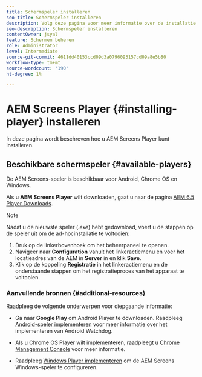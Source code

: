 ```yaml
---
title: Schermspeler installeren
seo-title: Schermspeler installeren
description: Volg deze pagina voor meer informatie over de installatie van beschikbare AEM Screens Player.
seo-description: Schermspeler installeren
contentOwner: jsyal
feature: Schermen beheren
role: Administrator
level: Intermediate
source-git-commit: 4611dd40153ccd09d3a0796093157cd09a8e5b80
workflow-type: tm+mt
source-wordcount: '190'
ht-degree: 1%

---
```



# AEM Screens Player {#installing-player} installeren

In deze pagina wordt beschreven hoe u AEM Screens Player kunt installeren.

## Beschikbare schermspeler {#available-players}

De AEM Screens-speler is beschikbaar voor Android, Chrome OS en Windows.

Als u **AEM Screens Player** wilt downloaden, gaat u naar de pagina [AEM 6.5 Player Downloads](https://download.macromedia.com/screens/).

>[!NOTE]
>
>Nadat u de nieuwste speler (*.exe*) hebt gedownload, voert u de stappen op de speler uit om de ad-hocinstallatie te voltooien:
>
>1. Druk op de linkerbovenhoek om het beheerpaneel te openen.
>1. Navigeer naar **Configuration** vanuit het linkeractiemenu en voer het locatieadres van de AEM in **Server** in en klik **Save**.
>1. Klik op de koppeling **Registratie** in het linkeractiemenu en de onderstaande stappen om het registratieproces van het apparaat te voltooien.


### Aanvullende bronnen {#additional-resources}

Raadpleeg de volgende onderwerpen voor diepgaande informatie:

* Ga naar **Google Play** om Android Player te downloaden. Raadpleeg [Android-speler implementeren](implementing-android-player.md) voor meer informatie over het implementeren van Android Watchdog.

* Als u Chrome OS Player wilt implementeren, raadpleegt u [Chrome Management Console](implementing-chrome-os-player.md) voor meer informatie.

* Raadpleeg [Windows Player implementeren](implementing-windows-player.md) om de AEM Screens Windows-speler te configureren.